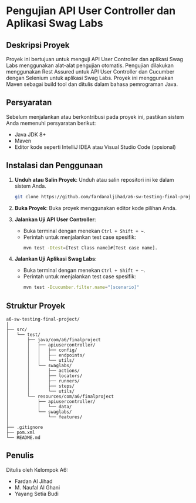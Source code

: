 # Pengujian API User Controller dan Aplikasi Swag Labs

## Deskripsi Proyek
Proyek ini bertujuan untuk menguji API User Controller dan aplikasi Swag Labs menggunakan alat-alat pengujian otomatis. Pengujian dilakukan menggunakan Rest Assured untuk API User Controller dan Cucumber dengan Selenium untuk aplikasi Swag Labs. Proyek ini menggunakan Maven sebagai build tool dan ditulis dalam bahasa pemrograman Java.

## Persyaratan
Sebelum menjalankan atau berkontribusi pada proyek ini, pastikan sistem Anda memenuhi persyaratan berikut:
- Java JDK 8+
- Maven
- Editor kode seperti IntelliJ IDEA atau Visual Studio Code (opsional)

## Instalasi dan Penggunaan
1. **Unduh atau Salin Proyek**: Unduh atau salin repositori ini ke dalam sistem Anda.
   ```bash
   git clone https://github.com/fardanaljihad/a6-sw-testing-final-project.git
   ```

2. **Buka Proyek**: Buka proyek menggunakan editor kode pilihan Anda.

3. **Jalankan Uji API User Controller**:
   - Buka terminal dengan menekan `Ctrl + Shift + ~`.
   - Perintah untuk menjalankan test case spesifik:
     ```bash
     mvn test -Dtest=[Test Class name]#[Test case name].
     ```

4. **Jalankan Uji Aplikasi Swag Labs**:
   - Buka terminal dengan menekan `Ctrl + Shift + ~`.
   - Perintah untuk menjalankan test case spesifik:
     ```bash
     mvn test -Dcucumber.filter.name="[scenario]"
     ```

## Struktur Proyek
```
a6-sw-testing-final-project/
│
├── src/
│   └── test/
│       ├── java/com/a6/finalproject
│       │   ├── apiusercontroller/
│       │   │   ├── config/
│       │   │   ├── endpoints/
│       │   │   └── utils/
│       │   └── swaglabs/
│       │       ├── actions/
│       │       ├── locators/
│       │       ├── runners/
│       │       ├── steps/
│       │       └── utils/
│       └── resources/com/a6/finalproject
│           ├── apiusercontroller/
│           │   └── data/
│           └── swaglabs/
│               └── features/
│
├── .gitignore
├── pom.xml
└── README.md

```

## Penulis
Ditulis oleh Kelompok A6:
- Fardan Al Jihad
- M. Naufal Al Ghani
- Yayang Setia Budi

